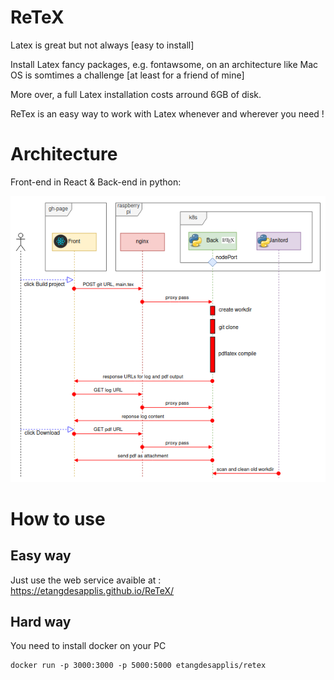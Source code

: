 # ReTeX
Latex is great but not always [easy to install]

Install Latex fancy packages, e.g. fontawsome, on an architecture like Mac OS is somtimes a challenge [at least for a friend of mine]

More over, a full Latex installation costs arround 6GB of disk.

ReTex is an easy way to work with Latex whenever and wherever you need !
# Architecture
Front-end in React & Back-end in python:

![Architecture](ReTeX-Architecture.png)

# How to use

## Easy way

Just use the web service avaible at : https://etangdesapplis.github.io/ReTeX/

## Hard way

You need to install docker on your PC

```
docker run -p 3000:3000 -p 5000:5000 etangdesapplis/retex
```

